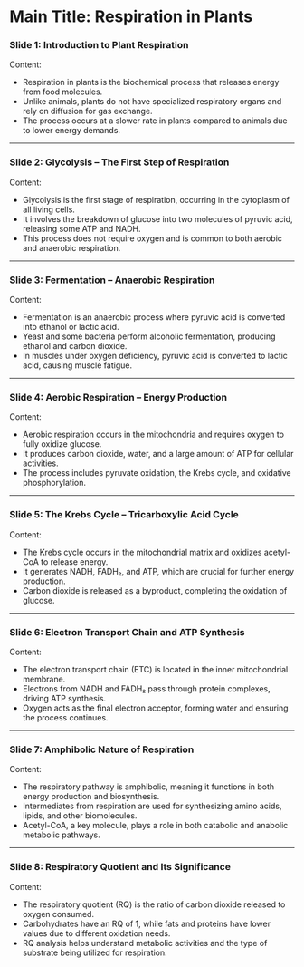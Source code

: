 # Main Title: Respiration in Plants

### **Slide 1: Introduction to Plant Respiration**  
Content:  
- Respiration in plants is the biochemical process that releases energy from food molecules.  
- Unlike animals, plants do not have specialized respiratory organs and rely on diffusion for gas exchange.  
- The process occurs at a slower rate in plants compared to animals due to lower energy demands.  

---

### **Slide 2: Glycolysis – The First Step of Respiration**  
Content:  
- Glycolysis is the first stage of respiration, occurring in the cytoplasm of all living cells.  
- It involves the breakdown of glucose into two molecules of pyruvic acid, releasing some ATP and NADH.  
- This process does not require oxygen and is common to both aerobic and anaerobic respiration.  

---

### **Slide 3: Fermentation – Anaerobic Respiration**  
Content:  
- Fermentation is an anaerobic process where pyruvic acid is converted into ethanol or lactic acid.  
- Yeast and some bacteria perform alcoholic fermentation, producing ethanol and carbon dioxide.  
- In muscles under oxygen deficiency, pyruvic acid is converted to lactic acid, causing muscle fatigue.  

---

### **Slide 4: Aerobic Respiration – Energy Production**  
Content:  
- Aerobic respiration occurs in the mitochondria and requires oxygen to fully oxidize glucose.  
- It produces carbon dioxide, water, and a large amount of ATP for cellular activities.  
- The process includes pyruvate oxidation, the Krebs cycle, and oxidative phosphorylation.  

---

### **Slide 5: The Krebs Cycle – Tricarboxylic Acid Cycle**  
Content:  
- The Krebs cycle occurs in the mitochondrial matrix and oxidizes acetyl-CoA to release energy.  
- It generates NADH, FADH₂, and ATP, which are crucial for further energy production.  
- Carbon dioxide is released as a byproduct, completing the oxidation of glucose.  

---

### **Slide 6: Electron Transport Chain and ATP Synthesis**  
Content:  
- The electron transport chain (ETC) is located in the inner mitochondrial membrane.  
- Electrons from NADH and FADH₂ pass through protein complexes, driving ATP synthesis.  
- Oxygen acts as the final electron acceptor, forming water and ensuring the process continues.  

---

### **Slide 7: Amphibolic Nature of Respiration**  
Content:  
- The respiratory pathway is amphibolic, meaning it functions in both energy production and biosynthesis.  
- Intermediates from respiration are used for synthesizing amino acids, lipids, and other biomolecules.  
- Acetyl-CoA, a key molecule, plays a role in both catabolic and anabolic metabolic pathways.  

---

### **Slide 8: Respiratory Quotient and Its Significance**  
Content:  
- The respiratory quotient (RQ) is the ratio of carbon dioxide released to oxygen consumed.  
- Carbohydrates have an RQ of 1, while fats and proteins have lower values due to different oxidation needs.  
- RQ analysis helps understand metabolic activities and the type of substrate being utilized for respiration.  